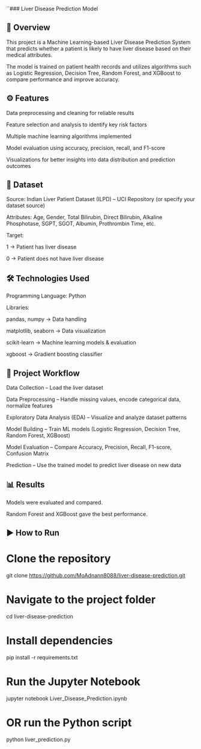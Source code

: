 ``### Liver Disease Prediction Model
## 📌 Overview

This project is a Machine Learning-based Liver Disease Prediction System that predicts whether a patient is likely to have liver disease based on their medical attributes.

The model is trained on patient health records and utilizes algorithms such as Logistic Regression, Decision Tree, Random Forest, and XGBoost to compare performance and improve accuracy.

## ⚙️ Features

Data preprocessing and cleaning for reliable results

Feature selection and analysis to identify key risk factors

Multiple machine learning algorithms implemented

Model evaluation using accuracy, precision, recall, and F1-score

Visualizations for better insights into data distribution and prediction outcomes

## 📂 Dataset

Source: Indian Liver Patient Dataset (ILPD) – UCI Repository (or specify your dataset source)

Attributes: Age, Gender, Total Bilirubin, Direct Bilirubin, Alkaline Phosphotase, SGPT, SGOT, Albumin, Prothrombin Time, etc.

Target:

1 → Patient has liver disease

0 → Patient does not have liver disease

## 🛠️ Technologies Used

Programming Language: Python

Libraries:

pandas, numpy → Data handling

matplotlib, seaborn → Data visualization

scikit-learn → Machine learning models & evaluation

xgboost → Gradient boosting classifier

## 🚀 Project Workflow

Data Collection – Load the liver dataset

Data Preprocessing – Handle missing values, encode categorical data, normalize features

Exploratory Data Analysis (EDA) – Visualize and analyze dataset patterns

Model Building – Train ML models (Logistic Regression, Decision Tree, Random Forest, XGBoost)

Model Evaluation – Compare Accuracy, Precision, Recall, F1-score, Confusion Matrix

Prediction – Use the trained model to predict liver disease on new data

## 📊 Results

Models were evaluated and compared.

Random Forest and XGBoost gave the best performance.

## ▶️ How to Run
# Clone the repository
git clone https://github.com/MoAdnann8088/liver-disease-prediction.git

# Navigate to the project folder
cd liver-disease-prediction

# Install dependencies
pip install -r requirements.txt

# Run the Jupyter Notebook
jupyter notebook Liver_Disease_Prediction.ipynb

# OR run the Python script
python liver_prediction.py
